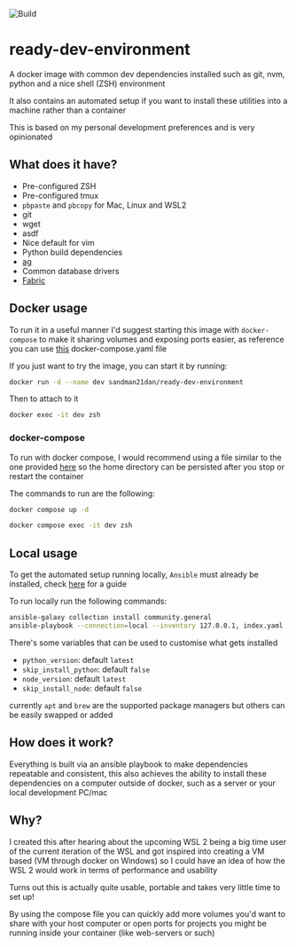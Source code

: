 ![Build](https://github.com/sandman21dan/ready-dev-environment/workflows/Publish%20Docker/badge.svg?branch=master)
# ready-dev-environment
A docker image with common dev dependencies installed such as git, nvm,
python and a nice shell (ZSH) environment

It also contains an automated setup if you want to install these utilities into
a machine rather than a container

This is based on my personal development preferences and is very opinionated

## What does it have?

- Pre-configured ZSH
- Pre-configured tmux
- `pbpaste` and `pbcopy` for Mac, Linux and WSL2
- git
- wget
- asdf
- Nice default for vim
- Python build dependencies
- [ag](https://github.com/ggreer/the_silver_searcher)
- Common database drivers
- [Fabric](https://github.com/danielmiessler/fabric)

## Docker usage

To run it in a useful manner I'd suggest starting this image with
`docker-compose` to make it sharing volumes and exposing ports
easier, as reference you can use [this](./docker-compose.yaml) docker-compose.yaml file

If you just want to try the image, you can start it by running:

```sh
docker run -d --name dev sandman21dan/ready-dev-environment
```

Then to attach to it

```sh
docker exec -it dev zsh
```

### docker-compose

To run with docker compose, I would recommend using a file similar
to the one provided [here](./docker-compose.yaml) so the home directory
can be persisted after you stop or restart the container

The commands to run are the following:

```sh
docker compose up -d
```

```sh
docker compose exec -it dev zsh
```

## Local usage

To get the automated setup running locally, `Ansible` must already be installed, check
[here](https://docs.ansible.com/ansible/2.5/installation_guide/intro_installation.html) for a guide

To run locally run the following commands:

```sh
ansible-galaxy collection install community.general
ansible-playbook --connection=local --inventory 127.0.0.1, index.yaml
```

There's some variables that can be used to customise what gets installed

* `python_version`: default `latest`
* `skip_install_python`: default `false`
* `node_version`: default `latest`
* `skip_install_node`: default `false`

currently `apt` and `brew` are the supported package managers but others can be easily swapped or added

## How does it work?

Everything is built via an ansible playbook to make dependencies
repeatable and consistent, this also achieves the ability to
install these dependencies on a computer outside of docker, such as a server
or your local development PC/mac

## Why?

I created this after hearing about the upcoming WSL 2 being a big time user of the current
iteration of the WSL and got inspired into creating a VM based (VM through docker on Windows)
so I could have an idea of how the WSL 2 would work in terms of performance and usability

Turns out this is actually quite usable, portable and takes very little time to set up!

By using the compose file you can quickly add more volumes you'd want to share with your
host computer or open ports for projects you might be running inside your
container (like web-servers or such)

